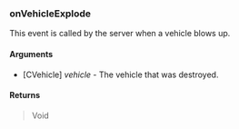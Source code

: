 ### onVehicleExplode

This event is called by the server when a vehicle blows up.
#### Arguments

- [CVehicle] *vehicle* - The vehicle that was destroyed.

#### Returns
> Void
